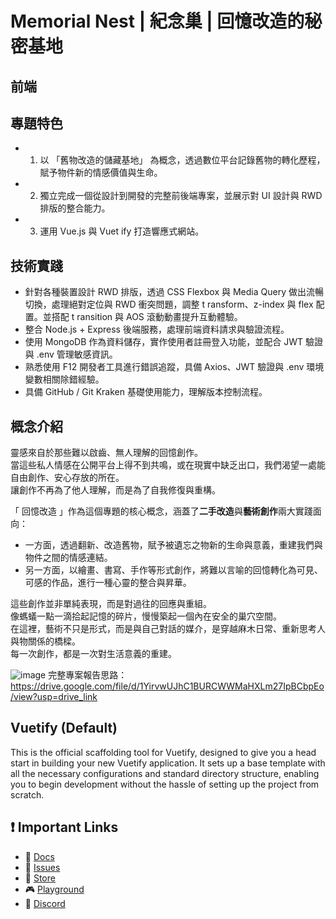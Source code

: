 # Memorial Nest | 紀念巢 | 回憶改造的秘密基地

## 前端

## 專題特色
- 1. 以 「舊物改造的儲藏基地」 為概念，透過數位平台記錄舊物的轉化歷程，賦予物件新的情感價值與生命。
- 2. 獨立完成一個從設計到開發的完整前後端專案，並展示對 UI 設計與 RWD 排版的整合能力。
- 3. 運用 Vue.js 與 Vuet ify 打造響應式網站。

## 技術實踐
- 針對各種裝置設計 RWD 排版，透過 CSS Flexbox 與 Media Query 做出流暢切換，處理絕對定位與 RWD 衝突問題，調整 t ransform、z-index 與 flex 配置。並搭配 t ransition 與 AOS 滾動動畫提升互動體驗。
- 整合 Node.js + Express 後端服務，處理前端資料請求與驗證流程。
- 使用 MongoDB 作為資料儲存，實作使用者註冊登入功能，並配合 JWT 驗證與 .env 管理敏感資訊。
- 熟悉使用 F12 開發者工具進行錯誤追蹤，具備 Axios、JWT 驗證與 .env 環境變數相關除錯經驗。
- 具備 GitHub / Git Kraken 基礎使用能力，理解版本控制流程。

## 概念介紹 
靈感來自於那些難以啟齒、無人理解的回憶創作。<br>
當這些私人情感在公開平台上得不到共鳴，或在現實中缺乏出口，我們渴望一處能自由創作、安心存放的所在。<br>
讓創作不再為了他人理解，而是為了自我修復與重構。<br>

「 回憶改造 」作為這個專題的核心概念，涵蓋了**二手改造**與**藝術創作**兩大實踐面向：
- 一方面，透過翻新、改造舊物，賦予被遺忘之物新的生命與意義，重建我們與物件之間的情感連結。
- 另一方面，以繪畫、書寫、手作等形式創作，將難以言喻的回憶轉化為可見、可感的作品，進行一種心靈的整合與昇華。

這些創作並非單純表現，而是對過往的回應與重組。<br>
像螞蟻一點一滴拾起記憶的碎片，慢慢築起一個內在安全的巢穴空間。<br>
在這裡，藝術不只是形式，而是與自己對話的媒介，是穿越麻木日常、重新思考人與物關係的橋樑。<br>
每一次創作，都是一次對生活意義的重建。<br>
  
 ![image](https://github.com/user-attachments/assets/1f6ac884-a98e-497e-b316-7674c9bafb67)
 完整專案報告思路： https://drive.google.com/file/d/1YirvwUJhC1BURCWWMaHXLm27IpBCbpEo/view?usp=drive_link

## Vuetify (Default)

This is the official scaffolding tool for Vuetify, designed to give you a head start in building your new Vuetify application. It sets up a base template with all the necessary configurations and standard directory structure, enabling you to begin development without the hassle of setting up the project from scratch.

## ❗️ Important Links

- 📄 [Docs](https://vuetifyjs.com/)
- 🚨 [Issues](https://issues.vuetifyjs.com/)
- 🏬 [Store](https://store.vuetifyjs.com/)
- 🎮 [Playground](https://play.vuetifyjs.com/)
- 💬 [Discord](https://community.vuetifyjs.com)

